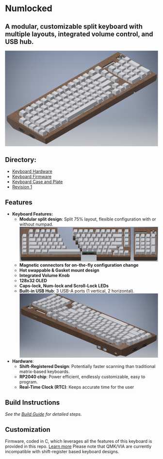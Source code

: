 # Numlocked
## A modular, customizable split keyboard with multiple layouts, integrated volume control, and USB hub.
![Ortho](pictures/Ortho.png)
## Directory:
- [Keyboard Hardware](hardware/readme.md)
- [Keyboard Firmware](firmware/readme.md)
- [Keyboard Case and Plate](case/readme.md)
- [Revision 1](Revision1/readme.md)

## Features
- **Keyboard Features:**
	- **Modular split design**: Split 75% layout, flexible configuration with or without numpad.
	![Front](pictures/Front.png)
	- **Magnetic connectors for on-the-fly configuration change**
	- **Hot swappable & Gasket mount design**
	- **Integrated Volume Knob**
	- **128x32 OLED**
	- **Caps-lock, Num-lock and Scroll-Lock LEDs**
	- **Built-in USB Hub**: 3 USB-A ports (1 vertical, 2 horizontal).
	  ![Rear](pictures/Rear.png)
- **Hardware**:
	- **Shift-Registered Design**: Potentially faster scanning than traditional matrix-based keyboards.
	- **RP2040 chip**: Power efficient, endlessly customizable, easy to program.
	-  **Real-Time Clock (RTC)**: Keeps accurate time for the user

## Build Instructions
*See the [Build Guide](hardware/readme.md) for detailed steps.*
## Customization
Firmware, coded in C, which leverages all the features of this keyboard is provided in this repo. [Learn more](firmware/readme.md)
Please note that QMK/VIA are currently incompatible with shift-register based keyboard designs.
